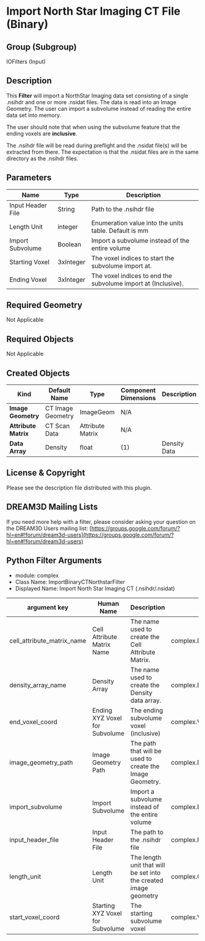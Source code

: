 # Import North Star Imaging CT File (Binary) #

## Group (Subgroup) ##

IOFilters (Input)

## Description ##

This **Filter** will import a NorthStar Imaging data set consisting of a single .nsihdr and one or more .nsidat files. The data is read into an Image Geometry. The user can import a subvolume instead of reading the entire data set into memory.

The user should note that when using the subvolume feature that the ending voxels are **inclusive**.

The .nsihdr file will be read during preflight and the .nsidat file(s) will be extracted from there. The expectation is that the .nsidat files are in the same directory as the .nsihdr files.

## Parameters ##

| Name | Type | Description |
|------|------|-------------|
| Input Header File | String | Path to the .nsihdr file |
| Length Unit | integer | Enumeration value into the units table. Default is mm |
| Import Subvolume | Boolean | Import a subvolume instead of the entire volume |
| Starting Voxel | 3xInteger | The voxel indices to start the subvolume import at. |
| Ending Voxel | 3xInteger | The voxel indices to end the subvolume import at (Inclusive). |

## Required Geometry ###

Not Applicable

## Required Objects ##

Not Applicable

## Created Objects ##

| Kind | Default Name | Type | Component Dimensions | Description |
|------|--------------|------|----------------------|-------------|
| **Image Geometry** | CT Image Geometry | ImageGeom | N/A |  |
| **Attribute Matrix** | CT Scan Data | Attribute Matrix | N/A |  |
| **Data Array** | Density | float | (1) | Density Data |

## License & Copyright ##

Please see the description file distributed with this plugin.

## DREAM3D Mailing Lists ##

If you need more help with a filter, please consider asking your question on the DREAM3D Users mailing list:
[https://groups.google.com/forum/?hl=en#!forum/dream3d-users](https://groups.google.com/forum/?hl=en#!forum/dream3d-users)


## Python Filter Arguments

+ module: complex
+ Class Name: ImportBinaryCTNorthstarFilter
+ Displayed Name: Import North Star Imaging CT (.nsihdr/.nsidat)

| argument key | Human Name | Description | Parameter Type |
|--------------|------------|-------------|----------------|
| cell_attribute_matrix_name | Cell Attribute Matrix Name | The name used to create the Cell Attribute Matrix. | complex.DataObjectNameParameter |
| density_array_name | Density Array | The name used to create the Density data array. | complex.DataObjectNameParameter |
| end_voxel_coord | Ending XYZ Voxel for Subvolume | The ending subvolume voxel (inclusive) | complex.VectorInt32Parameter |
| image_geometry_path | Image Geometry Path | The path that will be used to create the Image Geometry. | complex.DataGroupCreationParameter |
| import_subvolume | Import Subvolume | Import a subvolume instead of the entire volume | complex.BoolParameter |
| input_header_file | Input Header File | The path to the .nsihdr file | complex.FileSystemPathParameter |
| length_unit | Length Unit | The length unit that will be set into the created image geometry | complex.ChoicesParameter |
| start_voxel_coord | Starting XYZ Voxel for Subvolume | The starting subvolume voxel | complex.VectorInt32Parameter |

